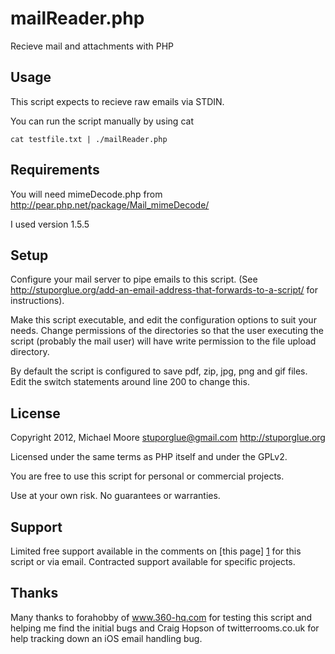 mailReader.php
====================================

Recieve mail and attachments with PHP

Usage
-------------------------------------
This script expects to recieve raw emails via STDIN.

You can run the script manually by using cat

    cat testfile.txt | ./mailReader.php


Requirements
-------------------------------------
You will need mimeDecode.php from http://pear.php.net/package/Mail_mimeDecode/ 

I used version 1.5.5

Setup
-------------------------------------
Configure your mail server to pipe emails to this script. (See
http://stuporglue.org/add-an-email-address-that-forwards-to-a-script/
for instructions).  

Make this script executable, and edit the configuration options to suit your needs. Change permissions
of the directories so that the user executing the script (probably the
mail user) will have write permission to the file upload directory.

By default the script is configured to save pdf, zip, jpg, png and gif files.
Edit the switch statements around line 200 to change this.


License
-------------------------------------
Copyright 2012, 
Michael Moore <stuporglue@gmail.com>
http://stuporglue.org

Licensed under the same terms as PHP itself and under the GPLv2.

You are free to use this script for personal or commercial projects. 

Use at your own risk. No guarantees or warranties.


Support
-------------------------------------
Limited free support available in the comments on [this page] [1] for this script
or via email. Contracted support available for specific projects.

  [1]: http://stuporglue.org/mailreader-php-parse-e-mail-and-save-attachments-php-version-2/ "this page"


Thanks
-------------------------------------
Many thanks to forahobby of www.360-hq.com for testing this script and helping me find
the initial bugs and Craig Hopson of twitterrooms.co.uk for help tracking down an iOS email handling bug.



